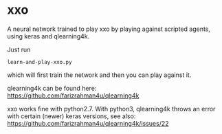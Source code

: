 # xxo

A neural network trained to play xxo by playing against scripted agents, using keras and qlearning4k.

Just run

    learn-and-play-xxo.py

which will first train the network and then you can play against it.

qlearning4k can be found here:
https://github.com/farizrahman4u/qlearning4k

xxo works fine with python2.7. With python3, qlearning4k throws an error with certain (newer) keras versions, see also: https://github.com/farizrahman4u/qlearning4k/issues/22
